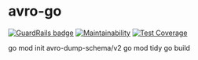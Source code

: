 # avro-go
[![GuardRails badge](https://api.guardrails.io/v2/badges/sangshuduo/avro-go.svg?token=01c764544e9ec795f045ca33fc40f1341fafba6c0b8c61fa0fe8fb1031b6539c&provider=github)](https://dashboard.guardrails.io/gh/sangshuduo/77643)
[![Maintainability](https://api.codeclimate.com/v1/badges/ab8fac0736e53e90df53/maintainability)](https://codeclimate.com/github/sangshuduo/avro-go/maintainability)
[![Test Coverage](https://api.codeclimate.com/v1/badges/ab8fac0736e53e90df53/test_coverage)](https://codeclimate.com/github/sangshuduo/avro-go/test_coverage)


go mod init avro-dump-schema/v2
go mod tidy
go build
